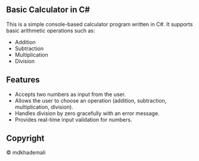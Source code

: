 ## Basic Calculator in C#

This is a simple console-based calculator program written in C#. It supports basic arithmetic operations such as:

- Addition
- Subtraction
- Multiplication
- Division

## Features

- Accepts two numbers as input from the user.
- Allows the user to choose an operation (addition, subtraction, multiplication, division).
- Handles division by zero gracefully with an error message.
- Provides real-time input validation for numbers.

## Copyright
© mdkhademali
